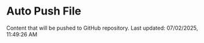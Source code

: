 # Auto Push File

Content that will be pushed to GitHub repository.
Last updated: 07/02/2025, 11:49:26 AM